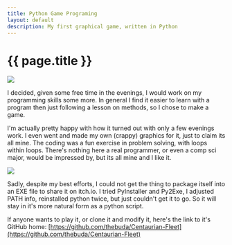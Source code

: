 ```yaml
---
title: Python Game Programing 
layout: default
description: My first graphical game, written in Python 
---
```


# {{ page.title }}

<img src="http://www.mightybuda.com\images\CentFleet1.png" class="image_center">

I decided, given some free time in the evenings, I would work on my programming skills some more. In general I find it easier to learn with a program then just following a lesson on methods, so I chose to make a game.

I'm actually pretty happy with how it turned out with only a few evenings work.  I even went and made my own (crappy) graphics for it, just to claim its all mine. The coding was a fun exercise in problem solving, with loops within loops.  There's nothing here a real programmer, or even a comp sci major, would be impressed by, but its all mine and I like it.

 <img src="http://www.mightybuda.com\images\CentFleet2.png" class="image_center">
 
 Sadly, despite my best efforts, I could not get the thing to package itself into an EXE file to share it on itch.io.  I tried PyInstaller and Py2Exe, I adjusted PATH info, reinstalled python twice, but just couldn't get it to go.  So it will stay in it's more natural form as a python script.
 
 If anyone wants to play it, or clone it and modify it, here's the link to it's GitHub home: 
 [https://github.com/thebuda/Centaurian-Fleet](https://github.com/thebuda/Centaurian-Fleet)
 
